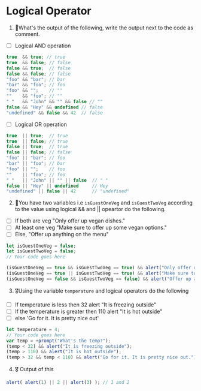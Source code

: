 # Logical Operator

1. 🥇What's the output of the following, write the output next to the code as comment.

* [ ] Logical AND operation

```js
true  && true; // true
true  && false; // false
false && true;  // false
false && false; // false
"foo" && "bar"; // bar
"bar" && "foo"; // foo
"foo" && "";    // ""
""    && "foo"; // ""
" "   && "John" && "" && false // ""
false && "Hey" && undefined // false
"undefined" && false && 42  // false
```

* [ ] Logical OR operation
```js
true  || true;  // true
true  || false; // true
false || true;  // true
false || false; // false
"foo" || "bar"; // foo
"bar" || "foo"; // bar
"foo" || "";    // foo
""    || "foo"; // foo
" "   || "John" || "" || false  // " "
false || "Hey" || undefined     // Hey
"undefined" || false || 42      // "undefined"
```

2. 🥈You have two variables i.e `isGuestOneVeg` and  `isGuestTwoVeg` according to the value using logical && and || opeartor do the following.

* [ ] If both are veg "Only offer up vegan dishes."
* [ ] At least one veg  "Make sure to offer up some vegan options."
* [ ] Else, "Offer up anything on the menu"
```js
let isGuestOneVeg = false;
let isGuestTwoVeg = false;
// Your code goes here

(isGuestOneVeg == true && isGuestTwoVeg == true) && alert("Only offer up vegan dishes.");
(isGuestOneVeg == true || isGuestTwoVeg == true) && alert("Make sure to offer up some vegan options.");
(isGuestOneVeg == false && isGuestTwoVeg == false) && alert("Offer up anything on the menu.");
```


3. 🎖Using the variable `temperature` and logical operators do the following
* [ ] If temperature is less then 32 alert "It is freezing outside"
* [ ] If the temperature is greater then 110 alert "It is hot outside"
* [ ] else 'Go for it. It is pretty nice out'
```js
let temperature = 4;
// Your code goes here
var temp = +prompt("What's the temp?");
(temp < 32) && alert("It is freezing outside");
(temp > 110) && alert("It is hot outside");
(temp > 32 && temp < 110) && alert("Go for it. It is pretty nice out.");
```

4. 🎖 Output of this
```js
alert( alert(1) || 2 || alert(3) ); // 1 and 2
```
